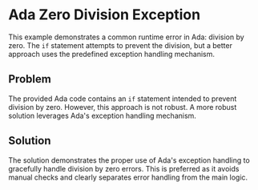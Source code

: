 # Ada Zero Division Exception

This example demonstrates a common runtime error in Ada: division by zero.  The `if` statement attempts to prevent the division, but a better approach uses the predefined exception handling mechanism.

## Problem

The provided Ada code contains an `if` statement intended to prevent division by zero. However, this approach is not robust. A more robust solution leverages Ada's exception handling mechanism. 

## Solution

The solution demonstrates the proper use of Ada's exception handling to gracefully handle division by zero errors.   This is preferred as it avoids manual checks and clearly separates error handling from the main logic.
